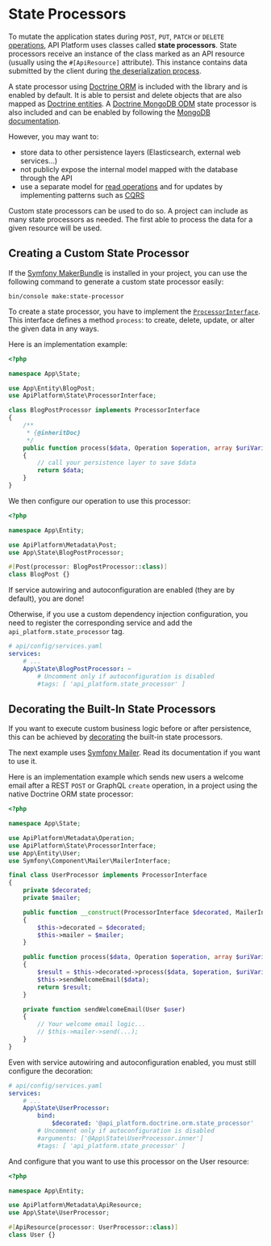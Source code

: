 # State Processors

To mutate the application states during `POST`, `PUT`, `PATCH` or `DELETE` [operations](operations.md), API Platform uses
classes called **state processors**. State processors receive an instance of the class marked as an API resource (usually using
the `#[ApiResource]` attribute). This instance contains data submitted by the client during [the deserialization
process](serialization.md).

A state processor using [Doctrine ORM](https://www.doctrine-project.org/projects/orm.html) is included with the library and
is enabled by default. It is able to persist and delete objects that are also mapped as [Doctrine entities](https://www.doctrine-project.org/projects/doctrine-orm/en/current/reference/basic-mapping.html).
A [Doctrine MongoDB ODM](https://www.doctrine-project.org/projects/mongodb-odm.html) state processor is also included and can be enabled by following the [MongoDB documentation](mongodb.md).

However, you may want to:

* store data to other persistence layers (Elasticsearch, external web services...)
* not publicly expose the internal model mapped with the database through the API
* use a separate model for [read operations](state-providers.md) and for updates by implementing patterns such as [CQRS](https://martinfowler.com/bliki/CQRS.html)

Custom state processors can be used to do so. A project can include as many state processors as needed. The first able to
process the data for a given resource will be used.

## Creating a Custom State Processor

If the [Symfony MakerBundle](https://symfony.com/doc/current/bundles/SymfonyMakerBundle) is installed in your project, you can use the following command to generate a custom state processor easily:

```console
bin/console make:state-processor
```

To create a state processor, you have to implement the [`ProcessorInterface`](https://github.com/api-platform/core/blob/main/src/State/ProcessorInterface.php).
This interface defines a method `process`: to create, delete, update, or alter the given data in any ways.

Here is an implementation example:

```php
<?php

namespace App\State;

use App\Entity\BlogPost;
use ApiPlatform\State\ProcessorInterface;

class BlogPostProcessor implements ProcessorInterface
{
    /**
     * {@inheritDoc}
     */
    public function process($data, Operation $operation, array $uriVariables = [], array $context = [])
    {
        // call your persistence layer to save $data
        return $data;
    }
}
```

We then configure our operation to use this processor:

```php
<?php

namespace App\Entity;

use ApiPlatform\Metadata\Post;
use App\State\BlogPostProcessor;

#[Post(processor: BlogPostProcessor::class)]
class BlogPost {}
```

If service autowiring and autoconfiguration are enabled (they are by default), you are done!

Otherwise, if you use a custom dependency injection configuration, you need to register the corresponding service and add the
`api_platform.state_processor` tag.

```yaml
# api/config/services.yaml
services:
    # ...
    App\State\BlogPostProcessor: ~
        # Uncomment only if autoconfiguration is disabled
        #tags: [ 'api_platform.state_processor' ]
```

## Decorating the Built-In State Processors

If you want to execute custom business logic before or after persistence, this can be achieved by [decorating](https://symfony.com/doc/current/service_container/service_decoration.html) the built-in state processors.

The next example uses [Symfony Mailer](https://symfony.com/doc/current/mailer.html). Read its documentation if you want to use it.

Here is an implementation example which sends new users a welcome email after a REST `POST` or GraphQL `create` operation, in a project using the native Doctrine ORM state processor:

```php
<?php

namespace App\State;

use ApiPlatform\Metadata\Operation;
use ApiPlatform\State\ProcessorInterface;
use App\Entity\User;
use Symfony\Component\Mailer\MailerInterface;

final class UserProcessor implements ProcessorInterface
{
    private $decorated;
    private $mailer;

    public function __construct(ProcessorInterface $decorated, MailerInterface $mailer)
    {
        $this->decorated = $decorated;
        $this->mailer = $mailer;
    }

    public function process($data, Operation $operation, array $uriVariables = [], array $context = [])
    {
        $result = $this->decorated->process($data, $operation, $uriVariables, $context);
        $this->sendWelcomeEmail($data);
        return $result;
    }

    private function sendWelcomeEmail(User $user)
    {
        // Your welcome email logic...
        // $this->mailer->send(...);
    }
}
```

Even with service autowiring and autoconfiguration enabled, you must still configure the decoration:

```yaml
# api/config/services.yaml
services:
    # ...
    App\State\UserProcessor:
        bind:
            $decorated: '@api_platform.doctrine.orm.state_processor'
        # Uncomment only if autoconfiguration is disabled
        #arguments: ['@App\State\UserProcessor.inner']
        #tags: [ 'api_platform.state_processor' ]
```

And configure that you want to use this processor on the User resource:

```php
<?php

namespace App\Entity;

use ApiPlatform\Metadata\ApiResource;
use App\State\UserProcessor;

#[ApiResource(processor: UserProcessor::class)]
class User {}
```

